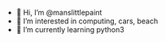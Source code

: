- 👋 Hi, I’m @manslittlepaint
- 👀 I’m interested in computing, cars, beach
- 🌱 I’m currently learning python3

<!---
manslittlepaint/manslittlepaint is a ✨ special ✨ repository because its `README.md` (this file) appears on your GitHub profile.
You can click the Preview link to take a look at your changes.
--->
